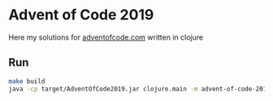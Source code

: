 # Advent of Code 2019
Here my solutions for [adventofcode.com](https://adventofcode.com/2019) written in clojure
## Run
```sh
make build
java -cp target/AdventOfCode2019.jar clojure.main -m advent-of-code-2019.day01 # specify task name manualy
```
